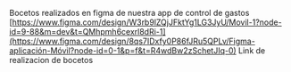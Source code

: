 Bocetos realizados en figma de nuestra app de control de gastos 
[https://www.figma.com/design/W3rb9lZQjJFktYg1LG3JyU/Movil-1?node-id=9-88&m=dev&t=QMhpmh6cexrl8dRi-1](https://www.figma.com/design/8qs7IDxfy0P86fJRu5QPLv/Figma-aplicación-Móvil?node-id=0-1&p=f&t=R4wdBw2zSchetJIq-0)
Link de realizacion de bocetos
